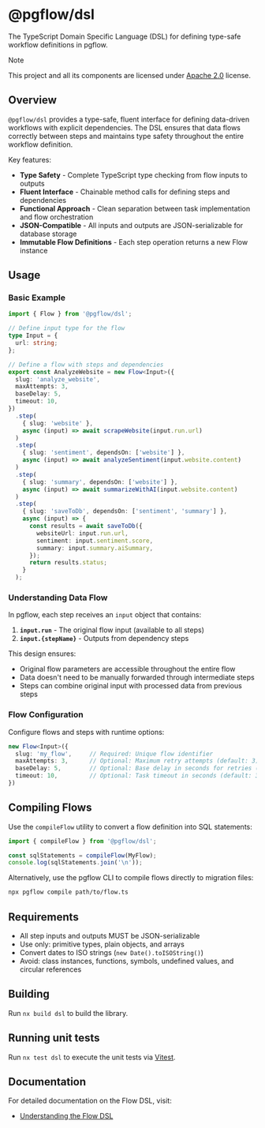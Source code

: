 # @pgflow/dsl

The TypeScript Domain Specific Language (DSL) for defining type-safe workflow definitions in pgflow.

> [!NOTE]
> This project and all its components are licensed under [Apache 2.0](./LICENSE) license.

## Overview

`@pgflow/dsl` provides a type-safe, fluent interface for defining data-driven workflows with explicit dependencies. The DSL ensures that data flows correctly between steps and maintains type safety throughout the entire workflow definition.

Key features:

- **Type Safety** - Complete TypeScript type checking from flow inputs to outputs
- **Fluent Interface** - Chainable method calls for defining steps and dependencies
- **Functional Approach** - Clean separation between task implementation and flow orchestration 
- **JSON-Compatible** - All inputs and outputs are JSON-serializable for database storage
- **Immutable Flow Definitions** - Each step operation returns a new Flow instance

## Usage

### Basic Example

```typescript
import { Flow } from '@pgflow/dsl';

// Define input type for the flow
type Input = {
  url: string;
};

// Define a flow with steps and dependencies
export const AnalyzeWebsite = new Flow<Input>({
  slug: 'analyze_website',
  maxAttempts: 3,
  baseDelay: 5,
  timeout: 10,
})
  .step(
    { slug: 'website' },
    async (input) => await scrapeWebsite(input.run.url)
  )
  .step(
    { slug: 'sentiment', dependsOn: ['website'] },
    async (input) => await analyzeSentiment(input.website.content)
  )
  .step(
    { slug: 'summary', dependsOn: ['website'] },
    async (input) => await summarizeWithAI(input.website.content)
  )
  .step(
    { slug: 'saveToDb', dependsOn: ['sentiment', 'summary'] },
    async (input) => {
      const results = await saveToDb({
        websiteUrl: input.run.url,
        sentiment: input.sentiment.score,
        summary: input.summary.aiSummary,
      });
      return results.status;
    }
  );
```

### Understanding Data Flow

In pgflow, each step receives an `input` object that contains:

1. **`input.run`** - The original flow input (available to all steps)
2. **`input.{stepName}`** - Outputs from dependency steps

This design ensures:
- Original flow parameters are accessible throughout the entire flow
- Data doesn't need to be manually forwarded through intermediate steps
- Steps can combine original input with processed data from previous steps

### Flow Configuration

Configure flows and steps with runtime options:

```typescript
new Flow<Input>({
  slug: 'my_flow',     // Required: Unique flow identifier
  maxAttempts: 3,      // Optional: Maximum retry attempts (default: 3)
  baseDelay: 5,        // Optional: Base delay in seconds for retries (default: 1)
  timeout: 10,         // Optional: Task timeout in seconds (default: 30)
})
```

## Compiling Flows

Use the `compileFlow` utility to convert a flow definition into SQL statements:

```typescript
import { compileFlow } from '@pgflow/dsl';

const sqlStatements = compileFlow(MyFlow);
console.log(sqlStatements.join('\n'));
```

Alternatively, use the pgflow CLI to compile flows directly to migration files:

```bash
npx pgflow compile path/to/flow.ts
```

## Requirements

- All step inputs and outputs MUST be JSON-serializable
- Use only: primitive types, plain objects, and arrays
- Convert dates to ISO strings (`new Date().toISOString()`)
- Avoid: class instances, functions, symbols, undefined values, and circular references

## Building

Run `nx build dsl` to build the library.

## Running unit tests

Run `nx test dsl` to execute the unit tests via [Vitest](https://vitest.dev/).

## Documentation

For detailed documentation on the Flow DSL, visit:
- [Understanding the Flow DSL](https://pgflow.dev/explanations/flow-dsl/)